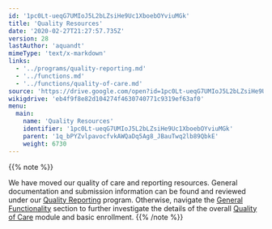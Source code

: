 ```yaml
---
id: '1pc0Lt-ueqG7UMIoJ5L2bLZsiHe9Uc1XboebOYviuMGk'
title: 'Quality Resources'
date: '2020-02-27T21:27:57.735Z'
version: 28
lastAuthor: 'aquandt'
mimeType: 'text/x-markdown'
links:
  - '../programs/quality-reporting.md'
  - '../functions.md'
  - '../functions/quality-of-care.md'
source: 'https://drive.google.com/open?id=1pc0Lt-ueqG7UMIoJ5L2bLZsiHe9Uc1XboebOYviuMGk'
wikigdrive: 'eb4f9f8e82d104274f4630740771c9319ef63af0'
menu:
  main:
    name: 'Quality Resources'
    identifier: '1pc0Lt-ueqG7UMIoJ5L2bLZsiHe9Uc1XboebOYviuMGk'
    parent: '1q_bPYZvlpavocfvkAWQaDq5Ag8_JBauTwq2lb89QbkE'
    weight: 6730
---
```

{{% note %}}

We have moved our quality of care and reporting resources. General documentation and submission information can be found and reviewed under our [Quality Reporting](../programs/quality-reporting.md) program. Otherwise, navigate the [General Functionality](../functions.md) section to further investigate the details of the overall [Quality of Care](../functions/quality-of-care.md) module and basic enrollment.
{{% /note %}}


